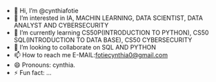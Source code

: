 - 👋 Hi, I’m @cynthiafotie
- 👀 I’m interested in IA, MACHIN LEARNING, DATA SCIENTIST, DATA ANALYST AND CYBERSECURITY
- 🌱 I’m currently learning CS50P(INTRODUCTION TO PYTHON), CS50 SQL(INTRODUCTION TO DATA BASE), CS50 CYBERSECURITY
- 💞️ I’m looking to collaborate on SQL AND PYTHON
- 📫 How to reach me E-MAIL:fotiecynthia0@gmail.com
- 😄 Pronouns: cynthia.
- ⚡ Fun fact: ...

<!---
cynthiafotie/cynthiafotie is a ✨ special ✨ repository because its `README.md` (this file) appears on your GitHub profile.
You can click the Preview link to take a look at your changes.
--->
